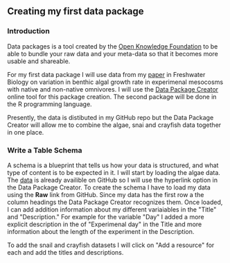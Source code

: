 ## Creating my first data package
### Introduction 
Data packages is a tool created by the [Open Knowledge Foundation][link_OKF] to be able to bundle your raw data and your meta-data so that it becomes more usable and shareable. 

For my first data package I will use data from my [paper][link_paper] in Freshwater Biology on variation in benthic algal growth rate in experimenal mesocosms with native and non-native omnivores. I will use the [Data Package Creator][link_DPC] online tool for this package creation. The second package will be done in the R programming language. 

Presently, the data is distibuted in my GitHub repo but the Data Package Creator will allow me to combine the algae, snai and crayfish data together in one place. 

### Write a Table Schema
A schema is a blueprint that tells us how your data is structured, and what type of content is to be expected in it. I will start by loading the algae data. The [data][link_data] is already availible on GitHub so I will use the hyperlink option in the Data Package Creator. To create the schema I have to load my data using the **Raw** link from GitHub. Since my data has the first row a the column headings the Data Package Creator recognizes them. Once loaded, I can add addition information about my different variaiables in the "Title" and "Description." For example for the variable "Day" I added a more explicit description in the of "Experimenal day" in the Title and more information about the length of the experiment in the Description. 

To add the snail and crayfish datasets I will click on "Add a resource" for each and add the titles and descriptions. 






[link_OKF]: https://okfn.org/
[link_paper]:https://onlinelibrary.wiley.com/doi/full/10.1111/fwb.13378
[link_data]:https://github.com/Monsauce/Origin-omnivory-and-stability/blob/master/Algae.csv
[link_DPC]:http://create.frictionlessdata.io/
